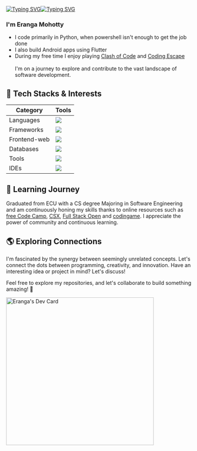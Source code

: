 [![Typing SVG](https://readme-typing-svg.herokuapp.com?font=Fira+Code&size=32&duration=1500&pause=2000&color=247FA7&background=A0A0A000&random=false&width=458&height=56&lines=%22Hello+World!%F0%9F%91%8B%22)](#gh-light-mode-only)[![Typing SVG](https://readme-typing-svg.herokuapp.com?font=Fira+Code&size=32&duration=1500&pause=2000&color=37C2FF&background=A0A0A000&random=false&width=458&height=56&lines=%22Hello+World!%F0%9F%91%8B%22)](#gh-dark-mode-only)


### I'm Eranga Mohotty

 - I code primarily  in Python, when powershell isn't enough to get the job done
 - I also build Android apps using Flutter
 - During my free time I enjoy playing [Clash of Code](https://www.codingame.com/multiplayer/clashofcode) and [Coding Escape](https://www.codingame.com/cooperate) 
<br><br>I'm on a journey to explore and contribute to the vast landscape of software development.

## 🚀 Tech Stacks & Interests
<div>

| Category | Tools |
| -------- | -------- |
|Languages|<img src="https://skillicons.dev/icons?i=py,java,ts,cpp,php" />|
|Frameworks|<img src="https://skillicons.dev/icons?i=flutter,spring,dotnet,react,angular" />|
|Frontend-web|<img src="https://skillicons.dev/icons?i=html,css,js,jquery,bootstrap" />|
|Databases|<img src="https://skillicons.dev/icons?i=mysql,postgres,firebase,sqlite,dynamodb" />|
|Tools|<img src="https://skillicons.dev/icons?i=git,github,postman,docker,aws" />|
|IDEs|<img src="https://skillicons.dev/icons?i=vscode,idea,visualstudio,androidstudio,powershell" />|
</div>

## 🌱 Learning Journey

Graduated from ECU with a CS degree Majoring in Software Engineering and am continuously honing my skills thanks to online resources such as [free Code Camp](https://www.freecodecamp.org/), [CSX](https://csx.codesmith.io/), [Full Stack Open](https://fullstackopen.com/en/) and [codingame](https://www.codingame.com). I appreciate the power of community and continuous learning.

## 🌎 Exploring Connections

I'm fascinated by the synergy between seemingly unrelated concepts. Let's connect the dots between programming, creativity, and innovation. Have an interesting idea or project in mind? Let's discuss!

Feel free to explore my repositories, and let's collaborate to build something amazing! 🚀


<a href="https://app.daily.dev/eranga"><img src="https://api.daily.dev/devcards/80f136152df7466d81bfc8083c2adc89.png?r=q47" width="400" alt="Eranga's Dev Card"/></a>

